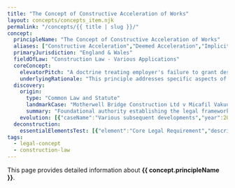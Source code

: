 ```yaml
---
title: "The Concept of Constructive Acceleration of Works"
layout: concepts/concepts_item.njk
permalink: "/concepts/{{ title | slug }}/"
concept:
  principleName: "The Concept of Constructive Acceleration of Works"
  aliases: ["Constructive Acceleration","Deemed Acceleration","Implicit Acceleration","Acceleration by Conduct"]
  primaryJurisdiction: "England & Wales"
  fieldOfLaw: "Construction Law - Various Applications"
  coreConcept:
    elevatorPitch: "A doctrine treating employer's failure to grant deserved time extensions as implicit instruction to accelerate, creating entitlement to acceleration costs."
    underlyingRationale: "This principle addresses specific aspects of construction law relationships and liabilities, providing structured legal framework for the concept of constructive acceleration of works issues."
  discovery:
    origin:
      type: "Common Law and Statute"
      landmarkCase: "Motherwell Bridge Construction Ltd v Micafil Vakuumtechnik [2002] BLR 415"
      summary: "Foundational authority establishing the legal framework for the concept of constructive acceleration of works in construction and commercial law contexts."
    evolution: [{"caseName":"Various subsequent developments","year":2000,"contribution":"Continued judicial and legislative refinement of the principle's application and scope in modern construction law."}]
  deconstruction:
    essentialElementsTest: [{"element":"Core Legal Requirement","description":"The fundamental requirement that must be established to successfully apply the concept of constructive acceleration of works in construction law contexts."},{"element":"Factual Foundation","description":"The specific factual circumstances that must exist to trigger application of this legal principle."},{"element":"Legal Consequence Test","description":"The test for determining when the principle's legal consequences should apply to the particular circumstances."}]
tags: 
  - legal-concept
  - construction-law
---
```


This page provides detailed information about **{{ concept.principleName }}**.

